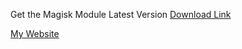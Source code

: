 Get the Magisk Module Latest Version
[Download Link](https://www.magiskmodule.com/magisk-delta-26-3-zip-and-apk-download-latest-2023/)

[My Website](https://www.magiskmodule.com)
